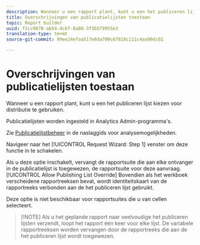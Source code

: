 ```yaml
---
description: Wanneer u een rapport plant, kunt u een het publiceren lijst kiezen voor distributie te gebruiken.
title: Overschrijvingen van publicatielijsten toestaan
topic: Report builder
uuid: f2cc9878-ab54-4c6f-8a88-3f3b579955e3
translation-type: tm+mt
source-git-commit: 99ee24efaa517e8da700c67818c111c4aa90dc02

---
```



# Overschrijvingen van publicatielijsten toestaan

Wanneer u een rapport plant, kunt u een het publiceren lijst kiezen voor distributie te gebruiken.

Publicatielijsten worden ingesteld in Analytics Admin-programma&#39;s.

Zie [Publicatielijstbeheer](https://marketing.adobe.com/resources/help/en_US/reference/publishing_list.html) in de naslaggids voor analysemogelijkheden.

Navigeer naar het [!UICONTROL Request Wizard: Step 1] venster om deze functie in te schakelen.

Als u deze optie inschakelt, vervangt de rapportsuite die aan elke ontvanger in de publicatielijst is toegewezen, de rapportsuite voor deze aanvraag. [!UICONTROL Allow Publishing List Override] Bovendien als het werkboek verscheidene rapportreeksen bevat, wordt identiteitskaart van de rapportreeks verbonden aan de het publiceren lijst gebruikt.

Deze optie is niet beschikbaar voor rapportsuites die u van cellen selecteert.

> [!NOTE] Als u het geplande rapport naar veelvoudige het publiceren lijsten verzendt, loopt het rapport één keer voor elke lijst. De variabele rapportreeksen worden vervangen door de rapportreeks die aan de het publiceren lijst wordt toegewezen.

